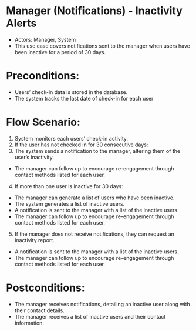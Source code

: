# Manager (Notifications) - Inactivity Alerts
* Actors: Manager, System
* This use case covers notifications sent to the manager when users have been inactive for a period of 30 days.

# Preconditions:
* Users’ check-in data is stored in the database.
* The system tracks the last date of check-in for each user

# Flow Scenario:
1. System monitors each users’ check-in activity.
2. If the user has not checked in for 30 consecutive days:
3. The system sends a notification to the manager, altering them of the user’s inactivity.
* The manager can follow up to encourage re-engagement through contact methods listed for each user.
4. If more than one user is inactive for 30 days:
* The manager can generate a list of users who have been inactive.
* The system generates a list of inactive users.
* A notification is sent to the manager with a list of the inactive users.
* The manager can follow up to encourage re-engagement through contact methods listed for each user.
5. If the manager does not receive notifications, they can request an inactivity report.
* A notification is sent to the manager with a list of the inactive users.
* The manager can follow up to encourage re-engagement through contact methods listed for each user.
  
# Postconditions:
* The manager receives notifications, detailing an inactive user along with their contact details.
* The manager receives a list of inactive users and their contact information.

